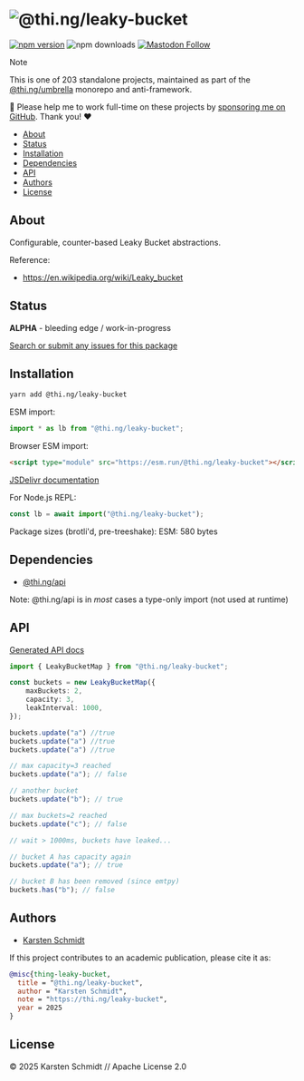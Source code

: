 <!-- This file is generated - DO NOT EDIT! -->
<!-- Please see: https://github.com/thi-ng/umbrella/blob/develop/CONTRIBUTING.md#changes-to-readme-files -->
# ![@thi.ng/leaky-bucket](https://media.thi.ng/umbrella/banners-20230807/thing-leaky-bucket.svg?92dc6543)

[![npm version](https://img.shields.io/npm/v/@thi.ng/leaky-bucket.svg)](https://www.npmjs.com/package/@thi.ng/leaky-bucket)
![npm downloads](https://img.shields.io/npm/dm/@thi.ng/leaky-bucket.svg)
[![Mastodon Follow](https://img.shields.io/mastodon/follow/109331703950160316?domain=https%3A%2F%2Fmastodon.thi.ng&style=social)](https://mastodon.thi.ng/@toxi)

> [!NOTE]
> This is one of 203 standalone projects, maintained as part
> of the [@thi.ng/umbrella](https://github.com/thi-ng/umbrella/) monorepo
> and anti-framework.
>
> 🚀 Please help me to work full-time on these projects by [sponsoring me on
> GitHub](https://github.com/sponsors/postspectacular). Thank you! ❤️

- [About](#about)
- [Status](#status)
- [Installation](#installation)
- [Dependencies](#dependencies)
- [API](#api)
- [Authors](#authors)
- [License](#license)

## About

Configurable, counter-based Leaky Bucket abstractions.

Reference:

- https://en.wikipedia.org/wiki/Leaky_bucket

## Status

**ALPHA** - bleeding edge / work-in-progress

[Search or submit any issues for this package](https://github.com/thi-ng/umbrella/issues?q=%5Bleaky-bucket%5D+in%3Atitle)

## Installation

```bash
yarn add @thi.ng/leaky-bucket
```

ESM import:

```ts
import * as lb from "@thi.ng/leaky-bucket";
```

Browser ESM import:

```html
<script type="module" src="https://esm.run/@thi.ng/leaky-bucket"></script>
```

[JSDelivr documentation](https://www.jsdelivr.com/)

For Node.js REPL:

```js
const lb = await import("@thi.ng/leaky-bucket");
```

Package sizes (brotli'd, pre-treeshake): ESM: 580 bytes

## Dependencies

- [@thi.ng/api](https://github.com/thi-ng/umbrella/tree/develop/packages/api)

Note: @thi.ng/api is in _most_ cases a type-only import (not used at runtime)

## API

[Generated API docs](https://docs.thi.ng/umbrella/leaky-bucket/)

```ts tangle:export/readme-1.ts
import { LeakyBucketMap } from "@thi.ng/leaky-bucket";

const buckets = new LeakyBucketMap({
    maxBuckets: 2,
    capacity: 3,
    leakInterval: 1000,
});

buckets.update("a") //true
buckets.update("a") //true
buckets.update("a") //true

// max capacity=3 reached
buckets.update("a"); // false

// another bucket
buckets.update("b"); // true

// max buckets=2 reached
buckets.update("c"); // false

// wait > 1000ms, buckets have leaked...

// bucket A has capacity again
buckets.update("a"); // true

// bucket B has been removed (since emtpy)
buckets.has("b"); // false
```

## Authors

- [Karsten Schmidt](https://thi.ng)

If this project contributes to an academic publication, please cite it as:

```bibtex
@misc{thing-leaky-bucket,
  title = "@thi.ng/leaky-bucket",
  author = "Karsten Schmidt",
  note = "https://thi.ng/leaky-bucket",
  year = 2025
}
```

## License

&copy; 2025 Karsten Schmidt // Apache License 2.0
